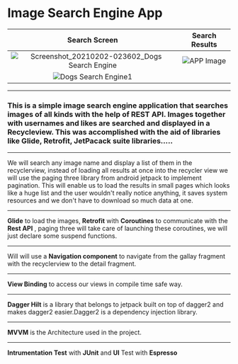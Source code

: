 # Image Search Engine App 

Search Screen              |  Search Results
:-------------------------:|:-------------------------:
![Screenshot_20210202-023602_Dogs Search Engine](https://user-images.githubusercontent.com/37294453/106545391-3dbb7480-6501-11eb-8494-a65e248db797.jpg)|![APP Image](https://user-images.githubusercontent.com/37294453/100675043-1b20aa00-335e-11eb-9f72-45a46e5d7cd6.jpg  "APP Image")|
![Dogs Search Engine1](https://user-images.githubusercontent.com/37294453/106546949-27fb7e80-6504-11eb-8666-4a1bc87e11a2.jpg)|


___

### This is a simple image search engine application that searches images of all kinds with the help of REST API. Images together with usernames and likes are searched and displayed in a Recycleview.  This was accomplished with the aid of libraries like Glide, Retrofit, JetPacack suite libraries.....
___

We will search any image name and  display a list of them in the recyclerview, instead of loading all results at once into the recycler view we will use the paging three library from android jetpack to implement pagination. This will enable us to load the results in small pages which looks like a huge list and the user wouldn't really notice anything, it saves system resources and we don't have to download so much data at one.
___

**Glide** to load the images,
**Retrofit** with **Coroutines** to communicate with the **Rest API** , paging three will take care of launching these coroutines, we will just declare some suspend functions. 
___

Will will use a **Navigation component** to navigate from the gallay fragment with the recyclerview to the detail fragment.
___

**View Binding** to access our views in compile time safe way.
___

**Dagger Hilt** is a library that belongs to  jetpack built on top of dagger2 and makes dagger2 easier.Dagger2 is a dependency injection library.
___

 **MVVM** is the Architecture used in the project.
___
 **Intrumentation Test** with **JUnit** and **UI** Test with **Espresso**





